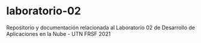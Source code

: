 # laboratorio-02
Repositorio y documentación relacionada al Laboratorio 02 de Desarrollo de Aplicaciones en la Nube - UTN FRSF 2021

